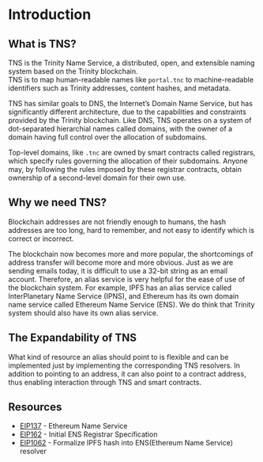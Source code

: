 # Introduction

## What is TNS?
TNS is the Trinity Name Service, a distributed, open, and extensible naming system based on the Trinity blockchain.  
TNS is to map human-readable names like `portal.tnc` to machine-readable identifiers such as Trinity addresses, content hashes, and metadata.

TNS has similar goals to DNS, the Internet’s Domain Name Service, but has significantly different architecture, due to the capabilities and constraints provided by the Trinity blockchain. Like DNS, TNS operates on a system of dot-separated hierarchial names called domains, with the owner of a domain having full control over the allocation of subdomains.

Top-level domains, like `.tnc` are owned by smart contracts called registrars, which specify rules governing the allocation of their subdomains. Anyone may, by following the rules imposed by these registrar contracts, obtain ownership of a second-level domain for their own use.

## Why we need TNS?
Blockchain addresses are not friendly enough to humans, the hash addresses are too long, hard to remember, and not easy to identify which is correct or incorrect.  

The blockchain now becomes more and more popular, the shortcomings of address transfer will become more and more obvious. Just as we are sending emails today, it is difficult to use a 32-bit string as an email account. Therefore, an alias service is very helpful for the ease of use of the blockchain system. For example, IPFS has an alias service called InterPlanetary Name Service (IPNS), and Ethereum has its own domain name service called Ethereum Name Service (ENS). We do think that Trinity system should also have its own alias service.

## The Expandability of TNS
What kind of resource an alias should point to is flexible and can be implemented just by implementing the corresponding TNS resolvers. In addition to pointing to an address, it can also point to a contract address, thus enabling interaction through TNS and smart contracts.

## Resources
- [EIP137](https://github.com/ethereum/EIPs/blob/master/EIPS/eip-137.md) - Ethereum Name Service
- [EIP162](https://github.com/ethereum/EIPs/blob/master/EIPS/eip-162.md) - Initial ENS Registrar Specification
- [EIP1062](https://github.com/ethereum/EIPs/blob/master/EIPS/eip-1062.md) - Formalize IPFS hash into ENS(Ethereum Name Service) resolver

